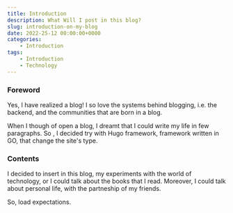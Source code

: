 ```yaml
---
title: Introduction 
description: What Will I post in this blog?
slug: introduction-on-my-blog
date: 2022-25-12 00:00:00+0000
categories:
    - Introduction
tags:
    - Introduction
    - Technology
---
```


### Foreword

Yes, I have realized a blog! I so love the systems behind blogging, i.e. the backend, and the communities that are born in a blog.

When I though of open a blog, I dreamt that I could write my life in few paragraphs. So , I decided try with Hugo framework, framework  written in GO, that change the site's type.

### Contents

I decided to insert in this blog, my experiments with the world of technology, or I could talk about the books that I read. Moreover, I could talk about personal life, with the partneship of my friends.

So, load expectations.
